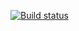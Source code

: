 [![Build status](https://ci.appveyor.com/api/projects/status/ekhl3q7uvf7tgjxh?svg=true)](https://ci.appveyor.com/project/nikitazr123/hwdeliverycard)
